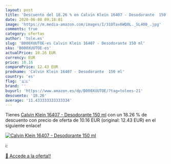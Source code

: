 ```yaml
---
layout: post
title: 'Descuento del 18.26 % en Calvin Klein 16407 - Desodorante  150 ml'
date: 2020-06-08 09:18:01
image: 'https://m.media-amazon.com/images/I/31OTax6WQ0L._SL400_.jpg'
comments: true
category: ofertas
author: 'tole.es'
slug: 'B000XUUTOE-es Calvin Klein 16407 - Desodorante 150 ml'
sku: 'B000XUUTOE-es'
actualPrice: 10.16 EUR
currency: EUR
price: 10.16
comparePrice: 12.43 EUR
prodname: 'Calvin Klein 16407 - Desodorante  150 ml'
country: 'es'
flag: '🇪🇸'
brand: ''
buyurl: 'https://www.amazon.es/dp/B000XUUTOE/?tag=tolees-21'
descuento: '18.26'
average: '11.433333333333334'
---
```


Tienes [Calvin Klein 16407 - Desodorante  150 ml](https://www.amazon.es/dp/B000XUUTOE/?tag=tolees-21) con un 18.26 % de descuento con precio de oferta de 10.16 EUR (original: 12.43 EUR) en el siguiente enlace!

[![Calvin Klein 16407 - Desodorante  150 ml](https://m.media-amazon.com/images/I/31OTax6WQ0L._SL400_.jpg)](https://www.amazon.es/dp/B000XUUTOE/?tag=tolees-21)

ℹ️:


[🛒 Accede a la oferta!!](https://www.amazon.es/dp/B000XUUTOE/?tag=tolees-21)
